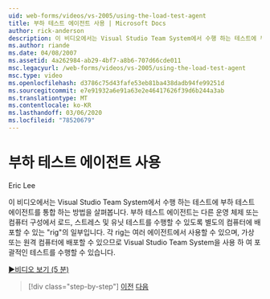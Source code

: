 ```yaml
---
uid: web-forms/videos/vs-2005/using-the-load-test-agent
title: 부하 테스트 에이전트 사용 | Microsoft Docs
author: rick-anderson
description: 이 비디오에서는 Visual Studio Team System에서 수행 하는 테스트에 부하 테스트 에이전트를 통합 하는 방법을 살펴봅니다. 부하 테스트 에이전트가 ' ... '의 일부입니다.
ms.author: riande
ms.date: 04/08/2007
ms.assetid: 4a262984-ab29-4bf7-a8b6-707d66cde011
msc.legacyurl: /web-forms/videos/vs-2005/using-the-load-test-agent
msc.type: video
ms.openlocfilehash: d3786c75d43fafe53eb81ba438dadb94fe99251d
ms.sourcegitcommit: e7e91932a6e91a63e2e46417626f39d6b244a3ab
ms.translationtype: MT
ms.contentlocale: ko-KR
ms.lasthandoff: 03/06/2020
ms.locfileid: "78520679"
---
```

# <a name="using-the-load-test-agent"></a>부하 테스트 에이전트 사용

Eric Lee

이 비디오에서는 Visual Studio Team System에서 수행 하는 테스트에 부하 테스트 에이전트를 통합 하는 방법을 살펴봅니다. 부하 테스트 에이전트는 다른 운영 체제 또는 컴퓨터 구성에서 로드, 스트레스 및 유닛 테스트를 수행할 수 있도록 별도의 컴퓨터에 배포할 수 있는 "rig"의 일부입니다. 각 rig는 여러 에이전트에서 사용할 수 있으며, 가상 또는 원격 컴퓨터에 배포할 수 있으므로 Visual Studio Team System을 사용 하 여 포괄적인 테스트를 수행할 수 있습니다.

[&#9654;비디오 보기 (5 분)](https://channel9.msdn.com/Blogs/ASP-NET-Site-Videos/using-the-load-test-agent)

> [!div class="step-by-step"]
> [이전](the-effects-of-caching.md)
> [다음](the-effects-of-viewstate.md)
